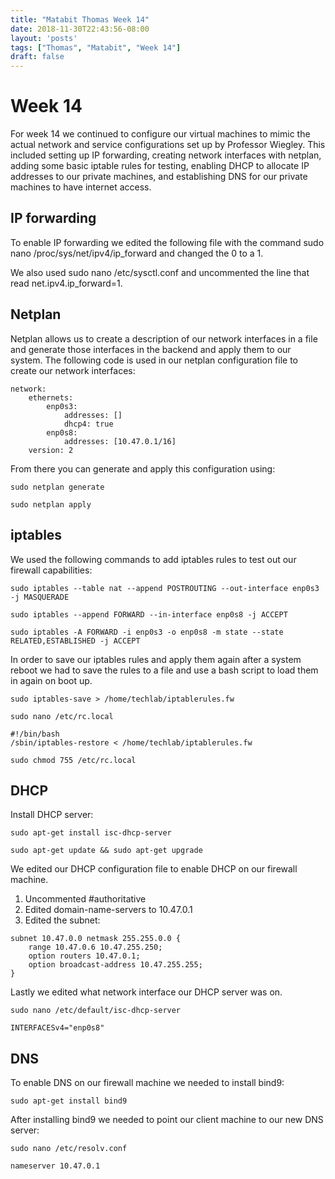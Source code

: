 ```yaml
---
title: "Matabit Thomas Week 14"
date: 2018-11-30T22:43:56-08:00
layout: 'posts'
tags: ["Thomas", "Matabit", "Week 14"]
draft: false
---
```


# Week 14
For week 14 we continued to configure our virtual machines to mimic the actual network and service configurations set up by Professor Wiegley. This included setting up IP forwarding, creating network interfaces with netplan, adding some basic iptable rules for testing, enabling DHCP to allocate IP addresses to our private machines, and establishing DNS for our private machines to have internet access.

## IP forwarding
To enable IP forwarding we edited the following file with the command sudo nano /proc/sys/net/ipv4/ip_forward and changed the 0 to a 1.

We also used sudo nano /etc/sysctl.conf and uncommented the line that read net.ipv4.ip_forward=1.

## Netplan
Netplan allows us to create a description of our network interfaces in a file and generate those interfaces in the backend and apply them to our system. The following code is used in our netplan configuration file to create our network interfaces:
```
network:
    ethernets:
        enp0s3:
            addresses: []
            dhcp4: true
        enp0s8:
            addresses: [10.47.0.1/16]
    version: 2
```
From there you can generate and apply this configuration using:

```
sudo netplan generate

sudo netplan apply
```

## iptables
We used the following commands to add iptables rules to test out our firewall capabilities:

```
sudo iptables --table nat --append POSTROUTING --out-interface enp0s3 -j MASQUERADE

sudo iptables --append FORWARD --in-interface enp0s8 -j ACCEPT

sudo iptables -A FORWARD -i enp0s3 -o enp0s8 -m state --state RELATED,ESTABLISHED -j ACCEPT
```

In order to save our iptables rules and apply them again after a system reboot we had to save the rules to a file and use a bash script to load them in again on boot up. 

```
sudo iptables-save > /home/techlab/iptablerules.fw

sudo nano /etc/rc.local

#!/bin/bash
/sbin/iptables-restore < /home/techlab/iptablerules.fw

sudo chmod 755 /etc/rc.local
```

## DHCP
Install DHCP server:
```
sudo apt-get install isc-dhcp-server

sudo apt-get update && sudo apt-get upgrade
```

We edited our DHCP configuration file to enable DHCP on our firewall machine.

1. Uncommented #authoritative
2. Edited domain-name-servers to 10.47.0.1
3. Edited the subnet:
```
subnet 10.47.0.0 netmask 255.255.0.0 {
    range 10.47.0.6 10.47.255.250;
    option routers 10.47.0.1;
    option broadcast-address 10.47.255.255;
}
```
Lastly we edited what network interface our DHCP server was on.
```
sudo nano /etc/default/isc-dhcp-server

INTERFACESv4="enp0s8"
```

## DNS
To enable DNS on our firewall machine we needed to install bind9:
```
sudo apt-get install bind9
```

After installing bind9 we needed to point our client machine to our new DNS server:
```
sudo nano /etc/resolv.conf

nameserver 10.47.0.1
```